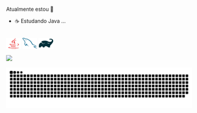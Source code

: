 Atualmente estou 👋
- ☕ Estudando Java ...


<div style="display: inline_block"><br>
  <img align="center" alt="BAD-Java" height="30" width="40" src="https://raw.githubusercontent.com/devicons/devicon/master/icons/java/java-plain.svg">
  <img align="center" alt="BAD-MYSQL" height="30" width="40" src="https://raw.githubusercontent.com/devicons/devicon/master/icons/mysql/mysql-plain.svg">
  <img align="center" alt="BAD-Gradle" height="30" width="40" src="https://raw.githubusercontent.com/devicons/devicon/master/icons/gradle/gradle-plain.svg">
</div>

</div>
  <br><a href="https://www.youtube.com/channel/UC-hmpVo3BUNOodxNe_x7n8g" target="_blank"><img src="https://img.shields.io/badge/-Youtube-%23EA4335?style=for-the-badge&logo=youtube&logoColor=white" target="_blank"></a>
 
  ![Snake animation](https://github.com/ellen2121/ellen2121/blob/output/github-contribution-grid-snake.svg)
 
</div>
